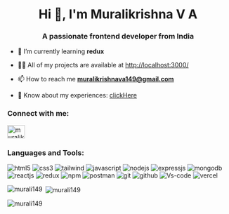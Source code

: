 <h1 align="center">Hi 👋, I'm Muralikrishna V A</h1>
<h3 align="center">A passionate frontend developer from India</h3>

- 🌱 I’m currently learning **redux**

- 👨‍💻 All of my projects are available at [http://localhost:3000/](http://localhost:3000/)

- 📫 How to reach me **muralikrishnava149@gmail.com**

- 📄 Know about my experiences: [clickHere](https://drive.google.com/file/d/1AVMo2oMgRerhFbzedX8k-Al_CM3MH9Fm/view?usp=sharing)
<!-- - 📄 Know about my experiences  [https://drive.google.com/file/d/1AVMo2oMgRerhFbzedX8k-Al_CM3MH9Fm/view?usp=sharing](clickHere) -->

<h3 align="left">Connect with me:</h3>
<p align="left">
<a href="https://linkedin.com/in/muralikrishnava" target="blank"><img align="center" src="https://raw.githubusercontent.com/rahuldkjain/github-profile-readme-generator/master/src/images/icons/Social/linked-in-alt.svg" alt="muralikrishnava" height="30" width="40" /></a>
</p>

<h3 align="left">Languages and Tools:</h3>

<p >
  <img src="https://img.shields.io/badge/HTML5-E34F26?style=for-the-badge&logo=html5&logoColor=white" alt="html5"/>
<img src="https://img.shields.io/badge/CSS3-1572B6?style=for-the-badge&logo=css3&logoColor=white" alt="css3"/>

<img src="https://img.shields.io/badge/Tailwind_CSS-38B2AC?style=for-the-badge&logo=tailwind-css&logoColor=white" alt="tailwind"/>
<img src="https://img.shields.io/badge/JavaScript-323330?style=for-the-badge&logo=javascript&logoColor=F7DF1E" alt="javascript"/>
<img src="https://img.shields.io/badge/Node.js-339933?style=for-the-badge&logo=nodedotjs&logoColor=white" alt="nodejs" />
<img src="https://img.shields.io/badge/Express.js-000000?style=for-the-badge&logo=express&logoColor=white" alt="expressjs"/>
<img src="https://img.shields.io/badge/MongoDB-4EA94B?style=for-the-badge&logo=mongodb&logoColor=white" alt="mongodb"/>
<img src="https://img.shields.io/badge/React-20232A?style=for-the-badge&logo=react&logoColor=61DAFB" alt="reactjs" />
<img src="https://img.shields.io/badge/Redux-593D88?style=for-the-badge&logo=redux&logoColor=white" alt="redux" />
<img src="https://img.shields.io/badge/npm-CB3837?style=for-the-badge&logo=npm&logoColor=white" alt="npm"/>
<img src="https://img.shields.io/badge/Postman-FF6C37?style=for-the-badge&logo=Postman&logoColor=white" alt="postman"/>
<img src="https://img.shields.io/badge/Git-f44d27?style=for-the-badge&logo=git&logoColor=white" alt="git"/>
<img src="https://img.shields.io/badge/GitHub-100000?style=for-the-badge&logo=github&logoColor=white" alt="github"/>


<img src="https://img.shields.io/badge/VisualStudioCode-0078d7.svg?style=for-the-badge&logo=visual-studio-code&logoColor=white" alt="Vs-code"/>
 <img src="https://img.shields.io/badge/Vercel-100000?style=for-the-badge&logo=Vercel&logoColor=white" alt="vercel"/>

 
 

</p>
  
  

<p><img align="left" src="https://github-readme-stats.vercel.app/api/top-langs?username=murali149&show_icons=true&locale=en&layout=compact" alt="murali149" /></p>

<p>&nbsp;<img align="center" src="https://github-readme-stats.vercel.app/api?username=murali149&show_icons=true&locale=en" alt="murali149" /></p>

<p><img align="center" src="https://github-readme-streak-stats.herokuapp.com/?user=murali149&" alt="murali149" /></p>
